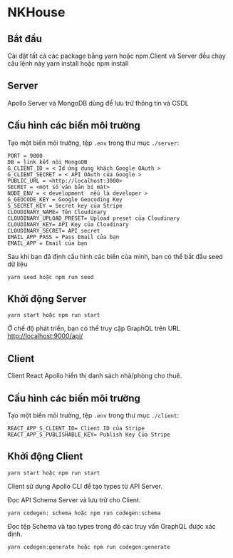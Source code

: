 # NKHouse

## Bắt đầu
Cài đặt tất cả các package bằng yarn hoặc npm.Client và Server đều  chạy câu lệnh này
yarn install hoặc npm install

## Server
Apollo Server và MongoDB dùng để lưu trữ thông tin và CSDL


## Cấu hình các biến môi trường

Tạo một biến môi trường, tệp `.env` trong thư mục `./server`:

```env
PORT = 9000
DB = link kết nôi MongoDB
G_CLIENT_ID = < Id ứng dụng khách Google OAuth >
G_CLIENT_SECRET = < API OAuth của Google >
PUBLIC_URL = <http://localhost:3000>
SECRET = <một số văn bản bí mật>
NODE_ENV = < development  nếu là developer >
G_GEOCODE_KEY = Google Geocoding Key
S_SECRET_KEY = Secret key của Stripe
CLOUDINARY_NAME= Tên Cloudinary 
CLOUDINARY_UPLOAD_PRESET= Upload preset của Cloudinary
CLOUDINARY_KEY= API Key của Cloudinary
CLOUDINARY_SECRET= API secret
EMAIL_APP_PASS = Pass Email của bạn
EMAIL_APP = Email của bạn
```
Sau khi bạn đã định cấu hình các biến của mình, bạn có thể bắt đầu seed dữ liệu

```
yarn seed hoặc npm run seed
```

## Khởi động Server

```
yarn start hoặc npm run start
```

Ở chế độ phát triển, bạn có thể truy cập GraphQL trên URL [http://localhost:9000/api/](http://localhost:9000/api/)

## Client
Client React Apollo hiển thị danh sách nhà/phòng cho thuê.

## Cấu hình các biến môi trường

Tạo một biến môi trường, tệp `.env` trong thư mục `./client`:

```env
REACT_APP_S_CLIENT_ID= Client ID của Stripe
REACT_APP_S_PUBLISHABLE_KEY= Publish Key Của Stripe
```

## Khởi động Client
```
yarn start hoặc npm run start
```

Client sử dụng Apollo CLI để tạo types từ API Server.

Đọc API Schema Server và lưu trữ cho Client.

```
yarn codegen: schema hoặc npm run codegen:schema
```

Đọc tệp Schema và tạo types trong đó các truy vấn GraphQL được xác định.
```
yarn codegen:generate hoặc npm run codegen:generate
```